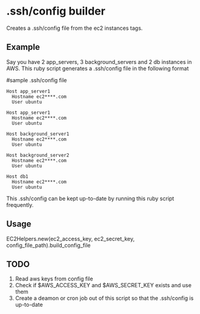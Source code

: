 .ssh/config builder
==================
Creates a .ssh/config file from the ec2 instances tags.

Example
-------
Say you have 2 app_servers, 3 background_servers and 2 db instances in AWS.
This ruby script generates a .ssh/config file in the following format

#sample .ssh/config file 

    Host app_server1  
      Hostname ec2****.com   
      User ubuntu  

    Host app_server1  
      Hostname ec2****.com  
      User ubuntu  
    
    Host background_server1  
      Hostname ec2****.com  
      User ubuntu  
    
    Host background_server2  
      Hostname ec2****.com  
      User ubuntu  
    
    Host db1  
      Hostname ec2****.com  
      User ubuntu  

This .ssh/config can be kept up-to-date by running this ruby script frequently.

Usage
-----
EC2Helpers.new(ec2_access_key, ec2_secret_key, config_file_path).build_config_file

TODO
----
1.  Read aws keys from config file
2.  Check if $AWS_ACCESS_KEY and $AWS_SECRET_KEY exists and use them
3.  Create a deamon or cron job out of this script so that the .ssh/config is up-to-date
